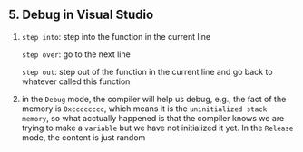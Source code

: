 ## 5. Debug in Visual Studio

1. `step into`: step into the function in the current line

    `step over`: go to the next line

    `step out`: step out of the function in the current line and go back to whatever called this function

2. in the `Debug` mode, the compiler will help us debug, e.g., the fact of the memory is `0xcccccccc`, which means it is the `uninitialized stack memory`, so what acctually happened is that the compiler knows we are trying to make a `variable` but we have not initialized it yet. In the `Release` mode, the content is just random